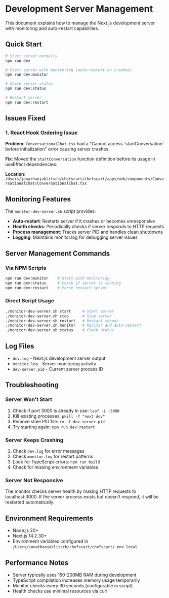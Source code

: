 # Development Server Management

This document explains how to manage the Next.js development server with monitoring and auto-restart capabilities.

## Quick Start

```bash
# Start server normally
npm run dev

# Start server with monitoring (auto-restart on crashes)
npm run dev:monitor

# Check server status
npm run dev:status

# Restart server
npm run dev:restart
```

## Issues Fixed

### 1. React Hook Ordering Issue
**Problem**: `ConversationalChat.tsx` had a "Cannot access 'startConversation' before initialization" error causing server crashes.

**Fix**: Moved the `startConversation` function definition before its usage in useEffect dependencies.

**Location**: `/Users/jonathanjaklitsch/chefscart/chefscart/apps/web/components/ConversationalChat/ConversationalChat.tsx`

## Monitoring Features

The `monitor-dev-server.sh` script provides:

- **Auto-restart**: Restarts server if it crashes or becomes unresponsive
- **Health checks**: Periodically checks if server responds to HTTP requests
- **Process management**: Tracks server PID and handles clean shutdowns
- **Logging**: Maintains monitor.log for debugging server issues

## Server Management Commands

### Via NPM Scripts
```bash
npm run dev:monitor    # Start with monitoring
npm run dev:status     # Check if server is running
npm run dev:restart    # Force restart server
```

### Direct Script Usage
```bash
./monitor-dev-server.sh start     # Start server
./monitor-dev-server.sh stop      # Stop server
./monitor-dev-server.sh restart   # Restart server
./monitor-dev-server.sh monitor   # Monitor and auto-restart
./monitor-dev-server.sh status    # Check status
```

## Log Files

- `dev.log` - Next.js development server output
- `monitor.log` - Server monitoring activity
- `dev-server.pid` - Current server process ID

## Troubleshooting

### Server Won't Start
1. Check if port 3000 is already in use: `lsof -i :3000`
2. Kill existing processes: `pkill -f "next dev"`
3. Remove stale PID file: `rm -f dev-server.pid`
4. Try starting again: `npm run dev:restart`

### Server Keeps Crashing
1. Check `dev.log` for error messages
2. Check `monitor.log` for restart patterns
3. Look for TypeScript errors: `npm run build`
4. Check for missing environment variables

### Server Not Responsive
The monitor checks server health by making HTTP requests to localhost:3000. If the server process exists but doesn't respond, it will be restarted automatically.

## Environment Requirements

- Node.js 20+
- Next.js 14.2.30+
- Environment variables configured in `/Users/jonathanjaklitsch/chefscart/chefscart/.env.local`

## Performance Notes

- Server typically uses 150-200MB RAM during development
- TypeScript compilation increases memory usage temporarily
- Monitor checks every 30 seconds (configurable in script)
- Health checks use minimal resources via curl
